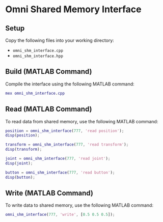 # Omni Shared Memory Interface

## Setup

Copy the following files into your working directory:
- `omni_shm_interface.cpp`
- `omni_shm_interface.hpp`

## Build (MATLAB Command)
Compile the interface using the following MATLAB command:
```matlab
mex omni_shm_interface.cpp
```

## Read (MATLAB Command)
To read data from shared memory, use the following MATLAB command:
```matlab
position = omni_shm_interface(777, 'read position');
disp(position);
```

```matlab
transform = omni_shm_interface(777, 'read transform');
disp(transform);
```

```matlab
joint = omni_shm_interface(777, 'read joint');
disp(joint);
```

```matlab
button = omni_shm_interface(777, 'read button');
disp(button);
```

## Write (MATLAB Command)
To write data to shared memory, use the following MATLAB command:
```matlab
omni_shm_interface(777, 'write', [0.5 0.5 0.5]);
```